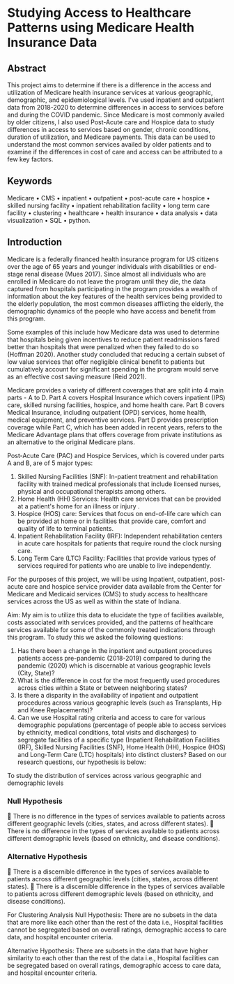 # Studying Access to Healthcare Patterns using Medicare Health Insurance Data

## Abstract
This project aims to determine if there is a difference in the access and utilization of Medicare health insurance services at various geographic, demographic, and epidemiological levels. I've used inpatient and outpatient data from 2018-2020 to determine differences in access to services before and during the COVID pandemic. Since Medicare is most commonly availed by older citizens, I also used Post-Acute care and Hospice data to study differences in access to services based on gender, chronic conditions, duration of utilization, and Medicare payments. This data can be used to understand the most common services availed by older patients and to examine if the differences in cost of care and access can be attributed to a few key factors.

## Keywords
Medicare • CMS • inpatient • outpatient • post-acute care • hospice • skilled nursing facility • inpatient rehabilitation facility • long term care facility • clustering • healthcare • health insurance • data analysis • data visualization • SQL • python.

## Introduction
Medicare is a federally financed health insurance program for US citizens over the age of 65 years and younger individuals with disabilities or end-stage renal disease (Mues 2017). Since almost all individuals who are enrolled in Medicare do not leave the program until they die, the data captured from hospitals participating in the program provides a wealth of information about the key features of the health services being provided to the elderly population, the most common diseases afflicting the elderly, the demographic dynamics of the people who have access and benefit from this program.

Some examples of this include how Medicare data was used to determine that hospitals being given incentives to reduce patient readmissions fared better than hospitals that were penalized when they failed to do so (Hoffman 2020). Another study concluded that reducing a certain subset of low value services that offer negligible clinical benefit to patients but cumulatively account for significant spending in the program would serve as an effective cost saving measure (Reid 2021).

Medicare provides a variety of different coverages that are split into 4 main parts - A to D. Part A covers Hospital Insurance which covers inpatient (IPS) care, skilled nursing facilities, hospice, and home health care. Part B covers Medical Insurance, including outpatient (OPD) services, home health, medical equipment, and preventive services. Part D provides prescription coverage while Part C, which has been added in recent years, refers to the Medicare Advantage plans that offers coverage from private institutions as an alternative to the original Medicare plans.

Post-Acute Care (PAC) and Hospice Services, which is covered under parts A and B, are of 5 major types:
1. Skilled Nursing Facilities (SNF): In-patient treatment and rehabilitation facility with trained medical professionals that include licensed nurses, physical and occupational therapists among others.
2. Home Health (HH) Services: Health care services that can be provided at a patient's home for an illness or injury .
3. Hospice (HOS) care: Services that focus on end-of-life care which can be provided at home or in facilities that provide care, comfort and quality of life to terminal patients.
4. Inpatient Rehabilitation Facility (IRF): Independent rehabilitation centers in acute care hospitals for patients that require round the clock nursing care.
5. Long Term Care (LTC) Facility: Facilities that provide various types of services required for patients who are unable to live independently.

For the purposes of this project, we will be using Inpatient, outpatient, post-acute care and hospice service provider data available from the Center for Medicare and Medicaid services (CMS) to study access to healthcare services across the US as well as within the state of Indiana.


Aim: My aim is to utilize this data to elucidate the type of facilities available, costs associated with services provided, and the patterns of healthcare services available for some of the commonly treated indications through this program. To study this we asked the following questions:
1. Has there been a change in the inpatient and outpatient procedures patients access pre-pandemic (2018-2019) compared to during the pandemic (2020) which is discernable at various geographic levels (City, State)?
2. What is the difference in cost for the most frequently used procedures across cities within a State or between neighboring states?
3. Is there a disparity in the availability of inpatient and outpatient procedures across various geographic levels (such as Transplants, Hip and Knee Replacements)?
4. Can we use Hospital rating criteria and access to care for various demographic populations (percentage of people able to access services by ethnicity, medical conditions, total visits and discharges) to segregate facilities of a specific type (Inpatient Rehabilitation Facilities (IRF), Skilled Nursing Facilities (SNF), Home Health (HH), Hospice (HOS) and Long-Term Care (LTC) hospitals) into distinct clusters?
Based on our research questions, our hypothesis is below:

To study the distribution of services across various geographic and demographic levels
### Null Hypothesis
 There is no difference in the types of services available to patients across different geographic levels (cities, states, and across different states).
 There is no difference in the types of services available to patients across different demographic levels (based on ethnicity, and disease conditions).

### Alternative Hypothesis
 There is a discernible difference in the types of services available to patients across different geographic levels (cities, states, across different states).
 There is a discernible difference in the types of services available to patients across different demographic levels (based on ethnicity, and disease conditions).

For Clustering Analysis
Null Hypothesis: There are no subsets in the data that are more like each other than the rest of the data i.e., Hospital facilities cannot be segregated based on overall ratings, demographic access to care data, and hospital encounter criteria.

Alternative Hypothesis: There are subsets in the data that have higher similarity to each other than the rest of the data i.e., Hospital facilities can be segregated based on overall ratings, demographic access to care data, and hospital encounter criteria.


